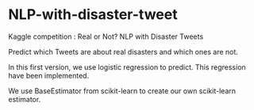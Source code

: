 # NLP-with-disaster-tweet

Kaggle competition : Real or Not? NLP with Disaster Tweets

Predict which Tweets are about real disasters and which ones are not.

In this first version, we use logistic regression to predict. This regression have been implemented. 

We use BaseEstimator from scikit-learn to create our own scikit-learn estimator. 
